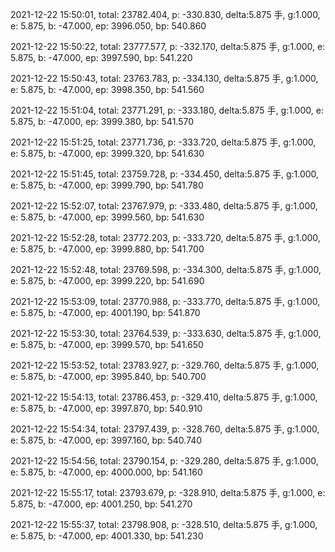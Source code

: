 2021-12-22 15:50:01, total: 23782.404, p: -330.830, delta:5.875 手, g:1.000, e: 5.875, b: -47.000, ep: 3996.050, bp: 540.860

2021-12-22 15:50:22, total: 23777.577, p: -332.170, delta:5.875 手, g:1.000, e: 5.875, b: -47.000, ep: 3997.590, bp: 541.220

2021-12-22 15:50:43, total: 23763.783, p: -334.130, delta:5.875 手, g:1.000, e: 5.875, b: -47.000, ep: 3998.350, bp: 541.560

2021-12-22 15:51:04, total: 23771.291, p: -333.180, delta:5.875 手, g:1.000, e: 5.875, b: -47.000, ep: 3999.380, bp: 541.570

2021-12-22 15:51:25, total: 23771.736, p: -333.720, delta:5.875 手, g:1.000, e: 5.875, b: -47.000, ep: 3999.320, bp: 541.630

2021-12-22 15:51:45, total: 23759.728, p: -334.450, delta:5.875 手, g:1.000, e: 5.875, b: -47.000, ep: 3999.790, bp: 541.780

2021-12-22 15:52:07, total: 23767.979, p: -333.480, delta:5.875 手, g:1.000, e: 5.875, b: -47.000, ep: 3999.560, bp: 541.630

2021-12-22 15:52:28, total: 23772.203, p: -333.720, delta:5.875 手, g:1.000, e: 5.875, b: -47.000, ep: 3999.880, bp: 541.700

2021-12-22 15:52:48, total: 23769.598, p: -334.300, delta:5.875 手, g:1.000, e: 5.875, b: -47.000, ep: 3999.220, bp: 541.690

2021-12-22 15:53:09, total: 23770.988, p: -333.770, delta:5.875 手, g:1.000, e: 5.875, b: -47.000, ep: 4001.190, bp: 541.870

2021-12-22 15:53:30, total: 23764.539, p: -333.630, delta:5.875 手, g:1.000, e: 5.875, b: -47.000, ep: 3999.570, bp: 541.650

2021-12-22 15:53:52, total: 23783.927, p: -329.760, delta:5.875 手, g:1.000, e: 5.875, b: -47.000, ep: 3995.840, bp: 540.700

2021-12-22 15:54:13, total: 23786.453, p: -329.410, delta:5.875 手, g:1.000, e: 5.875, b: -47.000, ep: 3997.870, bp: 540.910

2021-12-22 15:54:34, total: 23797.439, p: -328.760, delta:5.875 手, g:1.000, e: 5.875, b: -47.000, ep: 3997.160, bp: 540.740

2021-12-22 15:54:56, total: 23790.154, p: -329.280, delta:5.875 手, g:1.000, e: 5.875, b: -47.000, ep: 4000.000, bp: 541.160

2021-12-22 15:55:17, total: 23793.679, p: -328.910, delta:5.875 手, g:1.000, e: 5.875, b: -47.000, ep: 4001.250, bp: 541.270

2021-12-22 15:55:37, total: 23798.908, p: -328.510, delta:5.875 手, g:1.000, e: 5.875, b: -47.000, ep: 4001.330, bp: 541.230